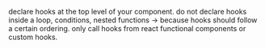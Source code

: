 
declare hooks at the top level of your component.
do not declare hooks inside a loop, conditions, nested functions -> because hooks should follow a certain ordering.
only call hooks from react functional components or custom hooks.